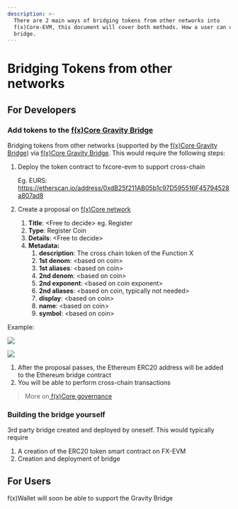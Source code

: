 ```yaml
---
description: >-
  There are 2 main ways of bridging tokens from other networks into
  f(x)Core-EVM, this document will cover both methods. How a user can use the
  bridge.
---
```


# Bridging Tokens from other networks

## For Developers

### Add tokens to the [f(x)Core Gravity Bridge](fxcore-gravity-bridge.md)

Bridging tokens from other networks (supported by the [f(x)Core Gravity Bridge](fxcore-gravity-bridge.md)) via [f(x)Core Gravity Bridge](fxcore-gravity-bridge.md). This would require the following steps:

1.  Deploy the token contract to fxcore-evm to support cross-chain

    Eg. EURS: https://etherscan.io/address/0xdB25f211AB05b1c97D595516F45794528a807ad8
2. Create a proposal on [f(x)Core network](https://explorer.functionx.io/fxcore/proposals)
   1. **Title**: \<Free to decide> eg. Register
   2. **Type**: Register Coin
   3. **Details**: \<Free to decide>
   4. **Metadata:**
      1. **description**: The cross chain token of the Function X
      2. **1st denom**: \<based on coin>
      3. **1st aliases**: \<based on coin>
      4. **2nd denom**: \<based on coin>
      5. **2nd exponent**: \<based on coin exponent>
      6. **2nd aliases**: \<based on coin, typically not needed>&#x20;
      7. **display**: \<based on coin>
      8. **name**: \<based on coin>
      9. **symbol**: \<based on coin>

Example:

![](../../.gitbook/assets/Register\_Coin\_Eg.png)

![](../../.gitbook/assets/Register\_Coin\_Eg2.png)

1. After the proposal passes, the Ethereum ERC20 address will be added to the Ethereum bridge contract
2. You will be able to perform cross-chain transactions

> More on[ f(x)Core governance](broken-reference)

### Building the bridge yourself

3rd party bridge created and deployed by oneself. This would typically require

1. A creation of the ERC20 token smart contract on FX-EVM
2. Creation and deployment of bridge

## For Users

f(x)Wallet will soon be able to support the Gravity Bridge
